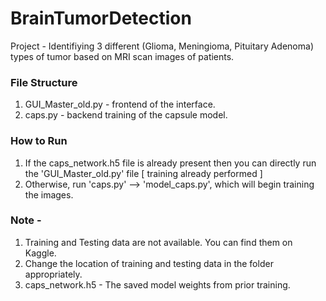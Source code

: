 # BrainTumorDetection
Project - 
Identifiying 3 different (Glioma, Meningioma, Pituitary Adenoma) types of tumor based on MRI scan images of patients.


### File Structure 
1. GUI_Master_old.py - frontend of the interface.
2. caps.py - backend training of the capsule model.

### How to Run
1. If the caps_network.h5 file is already present then you can directly run the 'GUI_Master_old.py' file [ training already performed ]
2. Otherwise, run 'caps.py' --> 'model_caps.py', which will begin training the images.


### Note - 
1. Training and Testing data are not available. You can find them on Kaggle.
2. Change the location of training and testing data in the folder appropriately.
3. caps_network.h5 - The saved model weights from prior training. 
